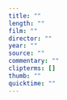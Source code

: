 ```yaml
---
title: ""
length: ""
film: ""
director: ""
year: ""
source: ""
commentary: ""
clipterms: []
thumb: ""
quicktime: ""
---
```


